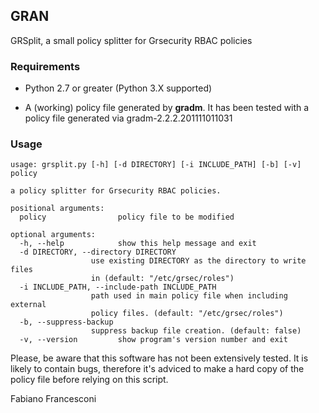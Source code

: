 GRAN
----

GRSplit, a small policy splitter for Grsecurity RBAC policies

### Requirements

  * Python 2.7 or greater (Python 3.X supported)

  * A (working) policy file generated by **gradm**. It has been tested with a
    policy file generated via gradm-2.2.2.201111011031

### Usage

	usage: grsplit.py [-h] [-d DIRECTORY] [-i INCLUDE_PATH] [-b] [-v] policy

	a policy splitter for Grsecurity RBAC policies.

	positional arguments:
	  policy                policy file to be modified

	optional arguments:
	  -h, --help            show this help message and exit
	  -d DIRECTORY, --directory DIRECTORY
	                  use existing DIRECTORY as the directory to write files
	                  in (default: "/etc/grsec/roles")
	  -i INCLUDE_PATH, --include-path INCLUDE_PATH
	                  path used in main policy file when including external
	                  policy files. (default: "/etc/grsec/roles")
	  -b, --suppress-backup
	                  suppress backup file creation. (default: false)
	  -v, --version         show program's version number and exit	

Please, be aware that this software has not been extensively tested. It is
likely to contain bugs, therefore it's adviced to make a hard copy of the policy
file before relying on this script.

Fabiano Francesconi
